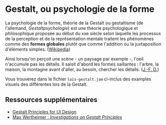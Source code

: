 # Gestalt, ou psychologie de la forme

La psychologie de la forme, théorie de la Gestalt ou gestaltisme (de l'allemand, *Gestaltpsychologie*) est une théorie psychologique et philosophique proposée au début du xxe siècle selon laquelle les processus de la perception et de la représentation mentale traitent les phénomènes comme des **formes globales** plutôt que comme l'addition ou la juxtaposition d'éléments simples. ([Wikipedia](https://fr.wikipedia.org/wiki/Psychologie_de_la_forme))

Ainsi lorsqu'on perçoit une scène - un paysage par exemple -, l'oeil n'accumule pas les détails. Il saisit d'abord les formes saillantes : l'arbre, la maison, la montagne avant d'aller, au besoin, chercher les détails. ([J.-F. D.](https://www.scienceshumaines.com/psychologie-de-la-forme_fr_12963.html))

Vous trouverez dans le fichier `lois-gestalt.jam` ci-inclus des examples visuels des différentes lois de la Gestalt.

## Ressources supplémentaires

- [Gestalt Principles for UI Design](https://www.youtube.com/playlist?list=PLJOFJ3Ok_iduObD_9dHwiYp804oZwpHze)
- [Max Wertheimer : *Investigations on Gestalt Principles*](https://g-e-s-t-a-l-t.org/media/pdf/Investigations-on-Gestalt-Principles.pdf)
